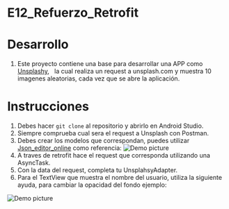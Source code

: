 # E12_Refuerzo_Retrofit
  # Desarrollo
  
1. Este proyecto contiene una base para desarrollar una APP como [Unsplashy](https://play.google.com/store/apps/details?id=com.desafiolatam.unsplashy),
   la cual realiza un request a unsplash.com y muestra 10 imagenes aleatorias, cada vez que se abre la aplicación.

  # Instrucciones
   
1.  Debes hacer `git clone` al repositorio y abrirlo en Android Studio.
2.  Siempre comprueba cual sera el request a Unsplash con Postman.
3.  Debes crear los  modelos que correspondan, puedes utilizar [Json_editor_online](http://www.jsoneditoronline.org/) como referencia:
![Demo picture](https://firebasestorage.googleapis.com/v0/b/bilearning-3a15b.appspot.com/o/e12_refuerzo_retrofit%2FGif%20Json%20online%20editor.gif?alt=media&token=f29dcf7c-db29-417a-b2cb-7eac90e1c359)
4.  A traves de retrofit hace el request que corresponda utilizando una AsyncTask.
5.  Con la data del request, completa tu UnsplahsyAdapter.
6.  Para el TextView que muestra el nombre del usuario, utiliza la siguiente ayuda, para cambiar la opacidad del fondo
ejemplo:

![Demo picture](https://firebasestorage.googleapis.com/v0/b/bilearning-3a15b.appspot.com/o/e12_refuerzo_retrofit%2FGif%20Opacity.gif?alt=media&token=b5849752-cd77-4bdb-a7d4-326f52d3a9c2)



